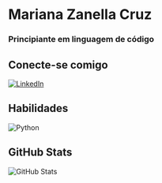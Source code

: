 # Mariana Zanella Cruz
### Principiante em linguagem de código

## Conecte-se comigo
[![LinkedIn](https://img.shields.io/badge/LinkedIn-000?style=for-the-badge&logo=linkedin&logoColor=ffa500)](https://www.linkedin.com/in/mariana-zanella-cruz-11630a13b/)

## Habilidades
![Python](https://img.shields.io/badge/Python-000?style=for-the-badge&logo=python&logoColor=ffa500)

## GitHub Stats
![GitHub Stats](https://github-readme-stats.vercel.app/api?username=mariznll&theme=transparent&bg_color=000&border_color=9370db&show_icons=true&icon_color=ffa500&title_color=ffa500&text_color=FFF)